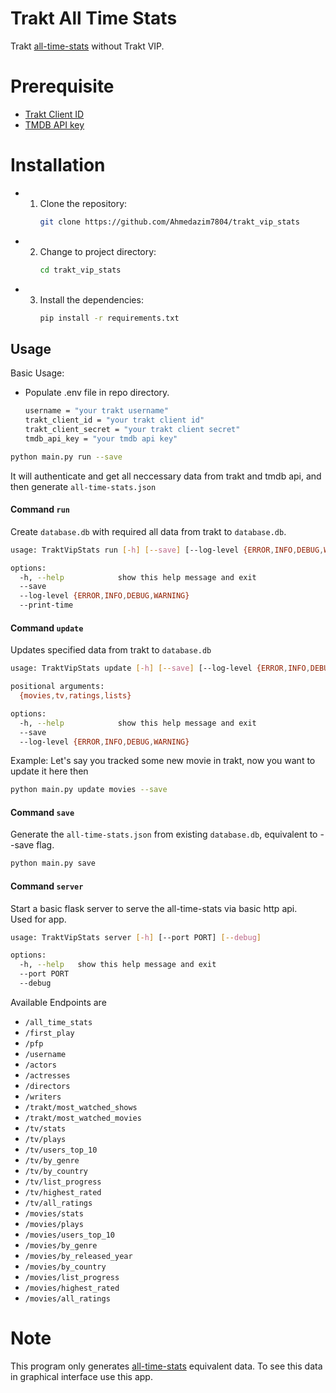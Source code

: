 # Trakt All Time Stats
Trakt [all-time-stats](https://blog.trakt.tv/all-time-year-in-review-f6f931e4461d) without Trakt VIP.

# Prerequisite
* [Trakt Client ID](https://trakt.tv/oauth/applications)
* [TMDB API key](https://www.themoviedb.org/settings/api)

# Installation
- 1. Clone the repository:
     ```sh
     git clone https://github.com/Ahmedazim7804/trakt_vip_stats
     ```
- 2. Change to project directory:
     ```sh
     cd trakt_vip_stats
     ```
- 3. Install the dependencies:
     ```sh
     pip install -r requirements.txt
     ```

## Usage
Basic Usage:
- Populate .env file in repo directory. 
    ```sh
    username = "your trakt username"
    trakt_client_id = "your trakt client id"
    trakt_client_secret = "your trakt client secret"
    tmdb_api_key = "your tmdb api key"
    ```

```sh 
python main.py run --save
```
It will authenticate and get all neccessary data from trakt and tmdb api, and then generate `all-time-stats.json`

#### Command `run`
Create `database.db` with required all data from trakt to ``database.db``.
```sh
usage: TraktVipStats run [-h] [--save] [--log-level {ERROR,INFO,DEBUG,WARNING}] [--print-time]

options:
  -h, --help            show this help message and exit
  --save
  --log-level {ERROR,INFO,DEBUG,WARNING}
  --print-time
```

#### Command `update`
Updates specified data from trakt to `database.db`
```sh
usage: TraktVipStats update [-h] [--save] [--log-level {ERROR,INFO,DEBUG,WARNING}] {movies,tv,ratings,lists}

positional arguments:
  {movies,tv,ratings,lists}

options:
  -h, --help            show this help message and exit
  --save
  --log-level {ERROR,INFO,DEBUG,WARNING}
```
Example:
Let's say you tracked some new movie in trakt, now you want to update it here then
```sh
python main.py update movies --save
```

#### Command `save`
Generate the `all-time-stats.json` from existing `database.db`, equivalent to --save flag.
```sh
python main.py save
```

#### Command `server`
Start a basic flask server to serve the all-time-stats via basic http api.</br>
Used for app.
```sh
usage: TraktVipStats server [-h] [--port PORT] [--debug]

options:
  -h, --help   show this help message and exit
  --port PORT
  --debug
```
Available Endpoints are
 - ```/all_time_stats```
 - ```/first_play```
 - ```/pfp```
 - ```/username```
 - ```/actors```
 - ```/actresses```
 - ```/directors```
 - ```/writers```
 - ```/trakt/most_watched_shows```
 - ```/trakt/most_watched_movies```
 - ```/tv/stats```
 - ```/tv/plays```
 - ```/tv/users_top_10```
 - ```/tv/by_genre```
 - ```/tv/by_country```
 - ```/tv/list_progress```
 - ```/tv/highest_rated```
 - ```/tv/all_ratings```
 - ```/movies/stats```
 - ```/movies/plays```
 - ```/movies/users_top_10```
 - ```/movies/by_genre```
 - ```/movies/by_released_year```
 - ```/movies/by_country```
 - ```/movies/list_progress```
 - ```/movies/highest_rated```
 - ```/movies/all_ratings```


# Note
This program only generates [all-time-stats](https://blog.trakt.tv/all-time-year-in-review-f6f931e4461d) equivalent data. To see this data in graphical interface use this app.
